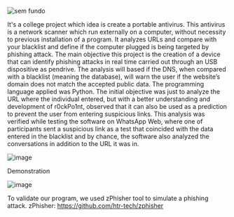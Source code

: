 ![sem fundo ](https://github.com/kouh4i/r0ckPo1nt/assets/111029189/0a71d115-4d32-40ff-af45-d265ce822de8)


It's a college project which idea is create a portable antivirus. This antivirus is a network scanner which run externally on a computer, without necessity to previous installation of a program. It analyzes URLs and compare with your blacklist and define if  the computer plugged is being targeted by phishing attack. The main objective this project is the creation of a device that can identify phishing attacks in real time carried out through an USB dispositive as pendrive. The analysis will based if the DNS, when compared with a blacklist (meaning the database), will warn the user if the website’s domain does not match the accepted public data. The programming language applied was Python. The initial objective was just to analyze the URL where the individual entered, but with a better understanding and development of r0ckPo1nt, observed that it can also be used as a prediction to prevent the user from entering suspicious links. This analysis was verified while testing the software on WhatsApp Web, where one of participants sent a suspicious link as a test that coincided with the data entered in the blacklist and by chance, the software also analyzed the conversations in addition to the URL it was in.

![image](https://github.com/kouh4i/r0ckPo1nt/assets/111029189/88416b23-7dbe-443b-82fb-39fcfcee5477)

Demonstration 

![image](https://github.com/kouh4i/r0ckPo1nt/assets/111029189/055f0251-3d1b-4e9d-a530-8071dd548621)


To validate our program, we used zPhisher tool to simulate a phishing attack.
zPhisher: https://github.com/htr-tech/zphisher
